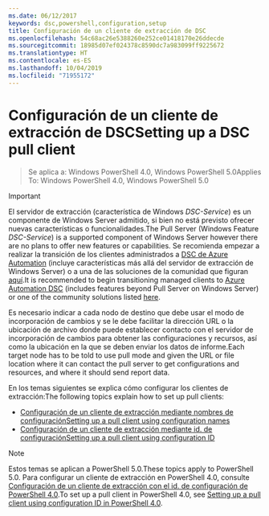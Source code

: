 ```yaml
---
ms.date: 06/12/2017
keywords: dsc,powershell,configuration,setup
title: Configuración de un cliente de extracción de DSC
ms.openlocfilehash: 54c68ac26e5388260e252ce01418170e26ddecde
ms.sourcegitcommit: 18985d07ef024378c8590dc7a983099ff9225672
ms.translationtype: HT
ms.contentlocale: es-ES
ms.lasthandoff: 10/04/2019
ms.locfileid: "71955172"
---
```

# <a name="setting-up-a-dsc-pull-client"></a><span data-ttu-id="b4fde-103">Configuración de un cliente de extracción de DSC</span><span class="sxs-lookup"><span data-stu-id="b4fde-103">Setting up a DSC pull client</span></span>

> <span data-ttu-id="b4fde-104">Se aplica a: Windows PowerShell 4.0, Windows PowerShell 5.0</span><span class="sxs-lookup"><span data-stu-id="b4fde-104">Applies To: Windows PowerShell 4.0, Windows PowerShell 5.0</span></span>

> [!IMPORTANT]
> <span data-ttu-id="b4fde-105">El servidor de extracción (característica de Windows *DSC-Service*) es un componente de Windows Server admitido, si bien no está previsto ofrecer nuevas características o funcionalidades.</span><span class="sxs-lookup"><span data-stu-id="b4fde-105">The Pull Server (Windows Feature *DSC-Service*) is a supported component of Windows Server however there are no plans to offer new features or capabilities.</span></span> <span data-ttu-id="b4fde-106">Se recomienda empezar a realizar la transición de los clientes administrados a [DSC de Azure Automation](/azure/automation/automation-dsc-getting-started) (incluye características más allá del servidor de extracción de Windows Server) o a una de las soluciones de la comunidad que figuran [aquí](pullserver.md#community-solutions-for-pull-service).</span><span class="sxs-lookup"><span data-stu-id="b4fde-106">It is recommended to begin transitioning managed clients to [Azure Automation DSC](/azure/automation/automation-dsc-getting-started) (includes features beyond Pull Server on Windows Server) or one of the community solutions listed [here](pullserver.md#community-solutions-for-pull-service).</span></span>

<span data-ttu-id="b4fde-107">Es necesario indicar a cada nodo de destino que debe usar el modo de incorporación de cambios y se le debe facilitar la dirección URL o la ubicación de archivo donde puede establecer contacto con el servidor de incorporación de cambios para obtener las configuraciones y recursos, así como la ubicación en la que se deben enviar los datos de informe.</span><span class="sxs-lookup"><span data-stu-id="b4fde-107">Each target node has to be told to use pull mode and given the URL or file location where it can contact the pull server to get configurations and resources, and where it should send report data.</span></span>

<span data-ttu-id="b4fde-108">En los temas siguientes se explica cómo configurar los clientes de extracción:</span><span class="sxs-lookup"><span data-stu-id="b4fde-108">The following topics explain how to set up pull clients:</span></span>

* [<span data-ttu-id="b4fde-109">Configuración de un cliente de extracción mediante nombres de configuración</span><span class="sxs-lookup"><span data-stu-id="b4fde-109">Setting up a pull client using configuration names</span></span>](pullClientConfigNames.md)
* [<span data-ttu-id="b4fde-110">Configuración de un cliente de extracción mediante id. de configuración</span><span class="sxs-lookup"><span data-stu-id="b4fde-110">Setting up a pull client using configuration ID</span></span>](pullClientConfigID.md)

> [!NOTE]
> <span data-ttu-id="b4fde-111">Estos temas se aplican a PowerShell 5.0.</span><span class="sxs-lookup"><span data-stu-id="b4fde-111">These topics apply to PowerShell 5.0.</span></span> <span data-ttu-id="b4fde-112">Para configurar un cliente de extracción en PowerShell 4.0, consulte [Configuración de un cliente de extracción con el id. de configuración de PowerShell 4.0](pullClientConfigID4.md).</span><span class="sxs-lookup"><span data-stu-id="b4fde-112">To set up a pull client in PowerShell 4.0, see [Setting up a pull client using configuration ID in PowerShell 4.0](pullClientConfigID4.md).</span></span>